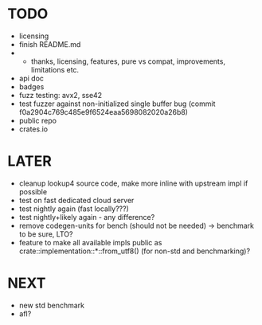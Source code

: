 # TODO
* licensing
* finish README.md
* * thanks, licensing, features, pure vs compat, improvements, limitations etc.
* api doc
* badges
* fuzz testing: avx2, sse42
* test fuzzer against non-initialized single buffer bug (commit f0a2904c769c485e9f6524eaa5698082020a26b8)
* public repo
* crates.io

# LATER
* cleanup lookup4 source code, make more inline with upstream impl if possible
* test on fast dedicated cloud server
* test nightly again (fast locally???)
* test nightly+likely again - any difference?
* remove codegen-units for bench (should not be needed) -> benchmark to be sure, LTO?
* feature to make all available impls public as crate::implementation::*::from_utf8() (for non-std and
  benchmarking)?

# NEXT
* new std benchmark
* afl?
